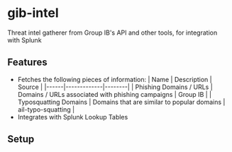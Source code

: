 # gib-intel

Threat intel gatherer from Group IB's API and other tools, for integration with Splunk

## Features

- Fetches the following pieces of information:
  | Name | Description | Source |
  |------|-------------|--------|
  | Phishing Domains / URLs | Domains / URLs associated with phishing campaigns | Group IB |
  | Typosquatting Domains | Domains that are similar to popular domains | ail-typo-squatting |
- Integrates with Splunk Lookup Tables

## Setup
